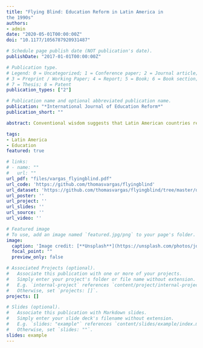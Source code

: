 ```yaml
---
title: "Flying Blind: Education Reform in Latin America in
the 1990s"
authors:
- admin
date: "2020-05-01T00:00:00Z"
doi: "10.1177/1056787920931487"

# Schedule page publish date (NOT publication's date).
publishDate: "2017-01-01T00:00:00Z"

# Publication type.
# Legend: 0 = Uncategorized; 1 = Conference paper; 2 = Journal article;
# 3 = Preprint / Working Paper; 4 = Report; 5 = Book; 6 = Book section;
# 7 = Thesis; 8 = Patent
publication_types: ["2"]

# Publication name and optional abbreviated publication name.
publication: "*International Journal of Education Reform*"
publication_short: ""

abstract: Conventional wisdom suggests that Latin American countries reformed public education in the 1990s in response to a crisis of coverage and quality. Yet, in terms of access, Latin American countries had achieved relatively high enrolment and completion rates by 1990. With regards to quality, there was simply no high-quality evidence showing weak or lowering standards. In short, by the early 1990s, there was very little scientific evidence of a crisis of public education in Latin America. By uncovering these patterns, this paper argues that political scientist should revisit the origins of education reform efforts in the 1990s.

tags:
- Latin America
- Education
featured: true

# links:
# - name: ""
#   url: ""
url_pdf: "files/vargas_flyingblind.pdf"
url_code: 'https://github.com/thomasvargas/flyingblind'
url_dataset: 'https://github.com/thomasvargas/flyingblind/tree/master/data'
url_poster: ''
url_project: ''
url_slides: ''
url_source: ''
url_video: ''

# Featured image
# To use, add an image named `featured.jpg/png` to your page's folder. 
image:
  caption: 'Image credit: [**Unsplash**](https://unsplash.com/photos/jdD8gXaTZsc)'
  focal_point: ""
  preview_only: false

# Associated Projects (optional).
#   Associate this publication with one or more of your projects.
#   Simply enter your project's folder or file name without extension.
#   E.g. `internal-project` references `content/project/internal-project/index.md`.
#   Otherwise, set `projects: []`.
projects: []

# Slides (optional).
#   Associate this publication with Markdown slides.
#   Simply enter your slide deck's filename without extension.
#   E.g. `slides: "example"` references `content/slides/example/index.md`.
#   Otherwise, set `slides: ""`.
slides: example
---
```

